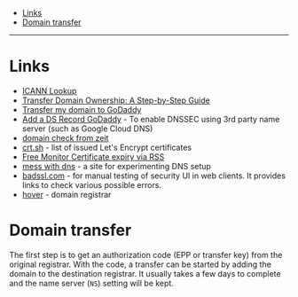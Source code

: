 - [Links](#links)
- [Domain transfer](#domain-transfer)
____

# Links

- [ICANN Lookup](https://lookup.icann.org/lookup)
- [Transfer Domain Ownership: A Step-by-Step Guide](https://hover.blog/how-to-transfer-ownership-of-a-domain-name/)
- [Transfer my domain to GoDaddy](https://hk.godaddy.com/en/help/transfer-my-domain-to-godaddy-1592)
- [Add a DS Record
  GoDaddy](https://hk.godaddy.com/en/help/add-a-ds-record-23865) - To enable
  DNSSEC using 3rd party name server (such as Google Cloud DNS)
- [domain check from zeit](https://zeit.co/domains)
- [crt.sh](https://crt.sh/) - list of issued Let's Encrypt
  certificates
- [Free Monitor Certificate expiry via
  RSS](https://raphting.dev/posts/monitor-rss/)
- [mess with dns](https://messwithdns.net/) - a site for experimenting DNS setup
- [badssl.com](https://badssl.com/) - for manual testing of security UI in web
  clients. It provides links to check various possible errors.
- [hover](https://www.hover.com/) - domain registrar

# Domain transfer

The first step is to get an authorization code (EPP or transfer key) from the
original registrar. With the code, a transfer can be started by adding the
domain to the destination registrar. It usually takes a few days to complete and
the name server (`NS`) setting will be kept.

